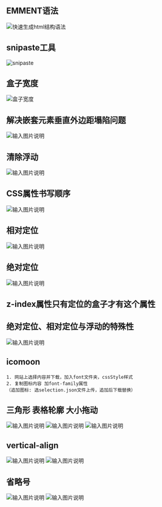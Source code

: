 ## EMMENT语法
![快速生成html结构语法](/imgs/2023-01-29/0Q6veYoON202wX4n.png)

## snipaste工具
![snipaste](/imgs/2023-02-07/kChDNtJduwd4bg4e.png)

## 盒子宽度
![盒子宽度  ](/imgs/2023-02-09/ahrAzHDZS1BFPcvJ.png)

## 解决嵌套元素垂直外边距塌陷问题
![输入图片说明](/imgs/2023-02-14/YgthyPLf8o5XWExd.png)

## 清除浮动
![输入图片说明](/imgs/2023-02-21/JwLQCrXQVigKtVZG.png)

## CSS属性书写顺序
![输入图片说明](/imgs/2023-02-22/Mf7uMfahRc6ZTVD2.png)

## 相对定位
![输入图片说明](/imgs/2023-02-22/XGTXjpkvqhih0Hsu.png)

## 绝对定位
![输入图片说明](/imgs/2023-02-22/SQueOBAUfyXcXkk2.png)

## z-index属性只有定位的盒子才有这个属性

## 绝对定位、相对定位与浮动的特殊性
![输入图片说明](/imgs/2023-02-22/pRi4gSPxLoIAKEhU.png)

## icomoon
```
1. 网站上选择内容并下载，加入font文件夹，cssStyle样式
2. 复制图标内容 加font-family属性
（追加图标: 选selection.json文件上传，追加后下载替换）
```

## 三角形 表格轮廓 大小拖动
![输入图片说明](/imgs/2023-02-27/LemJQy6RWQ62DUNf.png)
![输入图片说明](/imgs/2023-02-28/dd7qyHVFb2bciORE.png)
![输入图片说明](/imgs/2023-02-27/EPP20KwfVT00SIL9.png)

## vertical-align
![输入图片说明](/imgs/2023-02-27/JlBBvHtfDceuZzcI.png)
![输入图片说明](/imgs/2023-02-27/0BUfGveXzWwLR93j.png)

## 省略号
![输入图片说明](/imgs/2023-02-27/c34snI5NZcvDt2Ap.png)
![输入图片说明](/imgs/2023-02-27/iUJucny4qeA0TcGu.png)

<!--stackedit_data:
eyJoaXN0b3J5IjpbNzA5NjYyMTY5LDg2NDQxNDk3NCw1MjcyMD
gxNTgsLTg4MTgyMzc2NSwtMTU5MTY4MjA1LDM1NDY2NzczMywt
NTY0NjcyNDA3LC0zOTcyNjI5NjYsLTIwMDg2NzQ2NjcsLTIwNj
Y1MzE2MjIsNzMyMDU1MzI4LC0yNjM5Nzg5NjQsOTE3MzQ3Njgs
NjM2OTY0NTIsLTIwNTM0NDQyMDIsMTc3MDQzNDYxMCwxODg0MT
Q3NzU5LDgwMjUyNDMzNSwtMTY0MjA1NjU0NCwtMjA1MTY1NDIz
MF19
-->